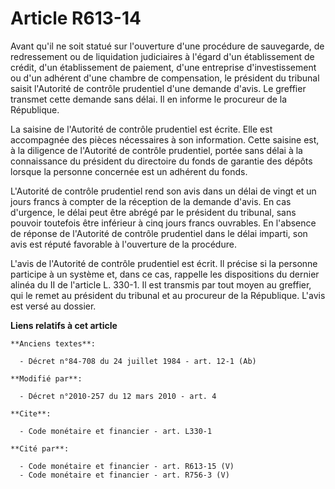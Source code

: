 # Article R613-14

Avant qu'il ne soit statué sur l'ouverture d'une procédure de sauvegarde, de redressement ou de liquidation judiciaires à
l'égard d'un établissement de crédit, d'un établissement de paiement, d'une entreprise d'investissement ou d'un adhérent
d'une chambre de compensation, le président du tribunal saisit l'Autorité de contrôle prudentiel d'une demande d'avis. Le
greffier transmet cette demande sans délai. Il en informe le procureur de la République. 

La saisine de l'Autorité de contrôle prudentiel est écrite. Elle est accompagnée des pièces nécessaires à son information.
Cette saisine est, à la diligence de l'Autorité de contrôle prudentiel, portée sans délai à la connaissance du président du
directoire du fonds de garantie des dépôts lorsque la personne concernée est un adhérent du fonds. 

L'Autorité de contrôle prudentiel rend son avis dans un délai de vingt et un jours francs à compter de la réception de la
demande d'avis. En cas d'urgence, le délai peut être abrégé par le président du tribunal, sans pouvoir toutefois être
inférieur à cinq jours francs ouvrables. En l'absence de réponse de l'Autorité de contrôle prudentiel dans le délai imparti,
son avis est réputé favorable à l'ouverture de la procédure. 

L'avis de l'Autorité de contrôle prudentiel est écrit. Il précise si la personne participe à un système et, dans ce cas,
rappelle les dispositions du dernier alinéa du II de l'article L. 330-1. Il est transmis par tout moyen au greffier, qui le
remet au président du tribunal et au procureur de la République. L'avis est versé au dossier.

**Liens relatifs à cet article**

	**Anciens textes**:

	  - Décret n°84-708 du 24 juillet 1984 - art. 12-1 (Ab)

	**Modifié par**:

	  - Décret n°2010-257 du 12 mars 2010 - art. 4

	**Cite**:

	  - Code monétaire et financier - art. L330-1

	**Cité par**:

	  - Code monétaire et financier - art. R613-15 (V)
	  - Code monétaire et financier - art. R756-3 (V)

